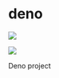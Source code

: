 # deno
<!-- GitHub Actions -->

[![](https://img.shields.io/github/workflow/status/nguyenvanvy1999/deno/CI?style=flat-square)](https://github.com/<user>/<repo>/actions)

<!-- Codecov -->

[![](https://img.shields.io/codecov/c/gh/nguyenvanvy1999/deno?style=flat-square)](https://codecov.io/gh/nguyenvanvy1999/deno)

Deno project
